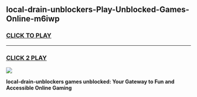 
## local-drain-unblockers-Play-Unblocked-Games-Online-m6iwp
<h3>
<a href="https://premium76.site?title=local-drain-unblockers&ref=25A">CLICK TO PLAY</a></h3>
<hr>

<h3>
<a href="https://premium76.site?title=local-drain-unblockers&ref=25A">CLICK 2 PLAY</a>
  
</h3>

<a href="https://premium76.site?title=local-drain-unblockers&ref=25A"><img src="https://clearcache.store/games.png"></a>


**local-drain-unblockers games unblocked: Your Gateway to Fun and Accessible Online Gaming**

